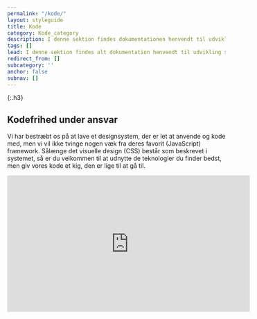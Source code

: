 ```yaml
---
permalink: "/kode/"
layout: styleguide
title: Kode
category: Kode_category
description: I denne sektion findes dokumentationen henvendt til udvikling specifikt.
tags: []
lead: I denne sektion findes alt dokumentation henvendt til udvikling specifikt.
redirect_from: []
subcategory: ''
anchor: false
subnav: []
---
```


{:.h3}
## Kodefrihed under ansvar

Vi har bestræbt os på at lave et designsystem, der er let at anvende og kode med, men vi vil ikke tvinge nogen væk fra deres favorit (JavaScript) framework. Sålænge det visuelle design (CSS) består som beskrevet i systemet, så er du velkommen til at udnytte de teknologier du finder bedst, men giv vores kode et kig, den er lige til at gå til.

<iframe title="YouTube video om Det Fælles Designsystem til udviklere" class="youtube-video mt-4" width="560" height="315" src="https://www.youtube-nocookie.com/embed/IGqzzr75IEc" frameborder="0" allow="accelerometer; autoplay; encrypted-media; gyroscope; picture-in-picture" allowfullscreen></iframe>
